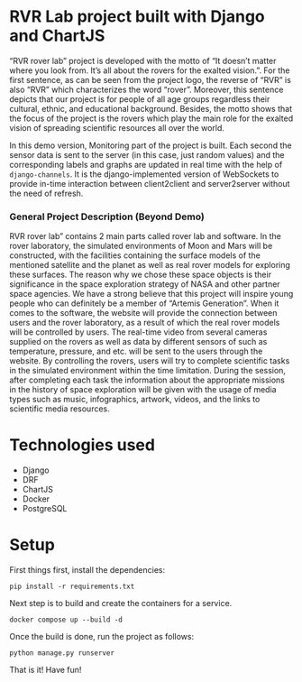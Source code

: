 #  RVR Lab project built with Django and ChartJS
“RVR rover lab” project is developed with the motto of “It doesn’t matter where you look from. It’s all about the rovers for the exalted vision.”. For the first sentence, as can be seen from the project logo, the reverse of “RVR” is also “RVR” which characterizes the word “rover”. Moreover, this sentence depicts that our project is for people of all age groups regardless their cultural, ethnic, and educational background. Besides, the motto shows that the focus of the project is the rovers which play the main role for the exalted vision of spreading scientific resources all over the world.

In this demo version, Monitoring part of the project is built. Each second the sensor data is sent to the server (in this case, just random values) and the corresponding labels and graphs are updated in real time with the help of `django-channels`. It is the django-implemented version of WebSockets to provide  in-time interaction between client2client and server2server without the need of refresh.

### General Project Description (Beyond Demo)
RVR rover lab” contains 2 main parts called rover lab and software. In the rover laboratory, the simulated environments of Moon and Mars will be constructed, with the facilities containing the surface models of the mentioned satellite and the planet as well as real rover models for exploring these surfaces. The reason why we chose these space objects is their significance in the space exploration strategy of NASA and other partner space agencies. We have a strong believe that this project will inspire young people who can definitely be a member of “Artemis Generation”. When it comes to the software, the website will provide the connection between users and the rover laboratory, as a result of which the real rover models will be controlled by users. The real-time video from several cameras supplied on the rovers as well as data by different sensors of such as temperature, pressure, and etc. will be sent to the users through the website. By controlling the rovers, users will try to complete scientific tasks in the simulated environment within the time limitation. During the session, after completing each task the information about the appropriate missions in the history of space exploration will be given with the usage of media types such as music, infographics, artwork, videos, and the links to scientific media resources. 

# Technologies used
- Django
- DRF
- ChartJS
- Docker
- PostgreSQL

# Setup
First things first, install the dependencies:

`pip install -r requirements.txt`

Next step is to build and create the containers for a service.

`docker compose up --build -d`

Once the build is done, run the project as follows:

`python manage.py runserver`

That is it! Have fun!

